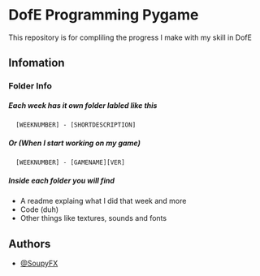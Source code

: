 # DofE Programming Pygame 
This repository is for compliling the progress I make with my skill in DofE
## Infomation
### Folder Info
##### Each week has it own folder labled like this
```
  [WEEKNUMBER] - [SHORTDESCRIPTION]
```
##### Or (When I start working on my game)
```
  [WEEKNUMBER] - [GAMENAME][VER]
```
##### Inside each folder you will find
- A readme explaing what I did that week and more
- Code (duh)
- Other things like textures, sounds and fonts

## Authors
- [@SoupyFX ](https://github.com/SoupyFX)

